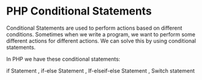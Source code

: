  # PHP Conditional Statements
Conditional Statements are used to perform actions based on different conditions. Sometimes when we write a program, we want to perform some different actions for different actions. We can solve this by using conditional statements. 

In PHP we have these conditional statements:

if Statement ,
if-else Statement ,
If-elseif-else Statement ,
Switch statement
 
